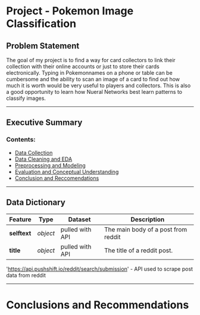 # Project  - Pokemon Image Classification 


## Problem Statement
The goal of my project is to find a way for card collectors to link their collection
with their online accounts or just to store their cards electronically. Typing in Pokemonnames on 
a phone or table can be cumbersome and the ability to scan an image of a card to find out
how much it is worth would be very useful to players and collectors. This is also a good 
opportunity to learn how Nueral Networks best learn patterns to classify images.


---

## Executive Summary


### Contents:
- [Data Collection](#Data-Collection) 
- [Data Cleaning and EDA](#Data-Cleaning-and-EDA)
- [Preprocessing and Modeling](#Preprocessing-and-Modeling)
- [Evaluation and Conceptual Understanding](#Evaluation-and-Conceptual-Understanding)
- [Conclusion and Reccomendations](#Conclusion-and-Reccomendations)

---

## Data Dictionary
|Feature|Type|Dataset|Description|
|---|---|---|---|
|**selftext**|*object*|pulled with API|The main body of a post from reddit|
|**title**|*object*|pulled with API|The title of a reddit post.|
'https://api.pushshift.io/reddit/search/submission' - API used to scrape post data from reddit


---

# Conclusions and Recommendations

